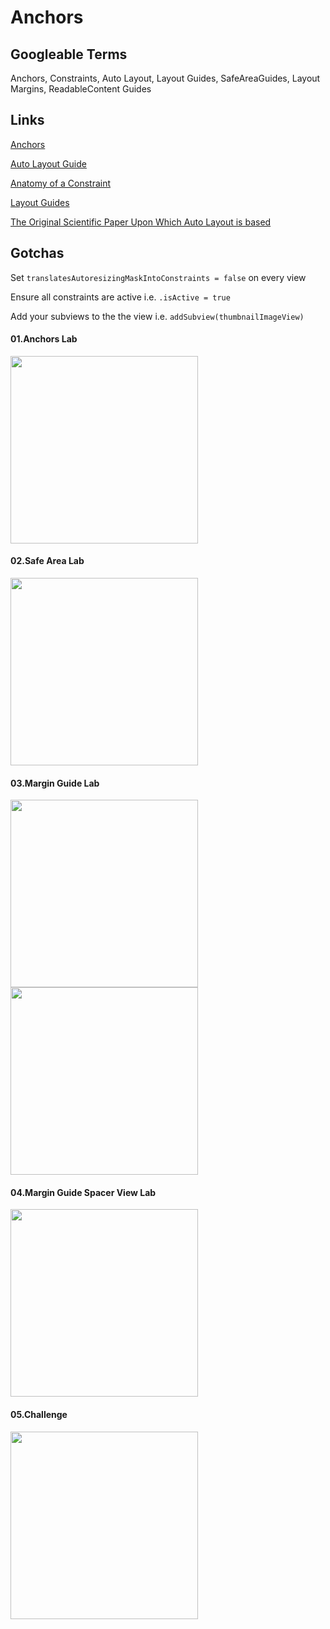 
# Anchors

## Googleable Terms

Anchors, Constraints, Auto Layout, Layout Guides, SafeAreaGuides, Layout Margins, ReadableContent Guides

## Links

[Anchors](https://developer.apple.com/documentation/uikit/uiview/1622520-leadinganchor)

[Auto Layout Guide](https://developer.apple.com/library/archive/documentation/UserExperience/Conceptual/AutolayoutPG/)

[Anatomy of a Constraint](https://developer.apple.com/library/archive/documentation/UserExperience/Conceptual/AutolayoutPG/AnatomyofaConstraint.html#//apple_ref/doc/uid/TP40010853-CH9-SW1)

[Layout Guides](https://developer.apple.com/documentation/uikit/uilayoutguide)

[The Original Scientific Paper Upon Which Auto Layout is based](https://constraints.cs.washington.edu/solvers/cassowary-tochi.pdf)

## Gotchas

Set `translatesAutoresizingMaskIntoConstraints = false` on every view

Ensure all constraints are active i.e. `.isActive = true`

Add your subviews to the the view i.e. `addSubview(thumbnailImageView)`

#### 01.Anchors Lab

<img src="./Images/AnchorsLab.png" width="300">

#### 02.Safe Area Lab

<img src="./Images/SafeAreaLab.png" width="300">

#### 03.Margin Guide Lab

<img src="./Images/MarginGuide01.png" width="300">
<img src="./Images/MarginGuide02.png" width="300">

#### 04.Margin Guide Spacer View Lab

<img src="./Images/MarginGuideSpaceViewerLab.png" width="300">

#### 05.Challenge

<img src="./Images/BasicAnchorsChallenge.png" width="300">

